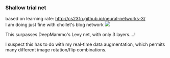 



### Shallow trial net

based on learning rate:  http://cs231n.github.io/neural-networks-3/  
I am doing just fine with chollet's blog network
![](http://cs231n.github.io/assets/nn3/learningrates.jpeg)


This surpasses DeepMammo's Levy net, with only 3 layers....! 

I suspect this has to do with my real-time data augmentation, which permits many different image rotation/flip combinations. 





